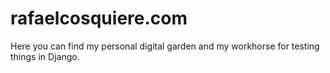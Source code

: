 # rafaelcosquiere.com
Here you can find my personal digital garden and my workhorse for testing things in Django.

